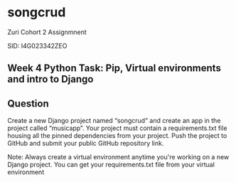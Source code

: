 # songcrud

Zuri Cohort 2 Assignmnent

SID: I4G023342ZEO

## Week 4 Python Task: Pip, Virtual environments and intro to Django
## Question

Create a new Django project named “songcrud” and create an app in the project called “musicapp”. Your project must contain a requirements.txt file housing all the pinned dependencies from your project. Push the project to GitHub and submit your public GitHub repository link.

Note: Always create a virtual environment anytime you're working on a new Django project. You can get your requirements.txt file from your virtual environment
